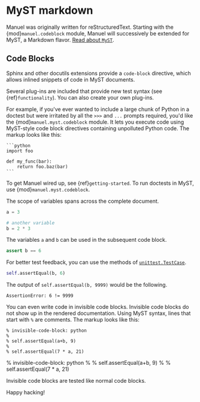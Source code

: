 # MyST markdown

Manuel was originally written for reStructuredText.
Starting with the {mod}`manuel.codeblock` module, Manuel will successively be extended for MyST, a Markdown flavor.
[Read about `MyST`](https://myst-parser.readthedocs.io/en/latest/).

## Code Blocks

Sphinx and other docutils extensions provide a `code-block` directive, which allows inlined snippets of code in MyST documents.

Several plug-ins are included that provide new test syntax (see
{ref}`functionality`).
You can also create your own plug-ins.

For example, if you've ever wanted to include a large chunk of Python in a
doctest but were irritated by all the `>>>` and `...` prompts required, you'd
like the {mod}`manuel.myst.codeblock` module.
It lets you execute code using MyST-style code block directives containing unpolluted Python code.
The markup looks like this:

    ```python
    import foo

    def my_func(bar):
        return foo.baz(bar)
    ```


To get Manuel wired up, see {ref}`getting-started`.
To run doctests in MyST, use {mod}`manuel.myst.codeblock`.

The scope of variables spans across the complete document.

```python
a = 3

# another variable
b = 2 * 3
```

The variables `a` and `b` can be used in the subsequent code block.

```python
assert b == 6
```

For better test feedback, you can use the methods of [`unittest.TestCase`](https://docs.python.org/3/library/unittest.html#unittest.TestCase.assertEqual). 

```python
self.assertEqual(b, 6)
```

The output of `self.assertEqual(b, 9999)` would be the following.

```console
AssertionError: 6 != 9999
```

You can even write code in invisible code blocks.
Invisible code blocks do not show up in the rendered documentation.
Using MyST syntax, lines that start with `%` are comments.
The markup looks like this:

    % invisible-code-block: python
    %
    % self.assertEqual(a+b, 9)
    %
    % self.assertEqual(7 * a, 21)


% invisible-code-block: python
%
% self.assertEqual(a+b, 9)
%
% self.assertEqual(7 * a, 21)

Invisible code blocks are tested like normal code blocks.

Happy hacking!
